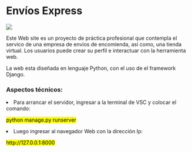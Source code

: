 
<div class="container"> 
  <h1>Envíos Express</h1>
  <img src='https://github.com/user-attachments/assets/f9767bc6-8daf-42b7-abab-b1104a11b307'>
</div>

<div>
  <p>Este Web site es un proyecto de práctica profesional que contempla el servico de una empresa de envíos de encomienda, así como, una tienda virtual. Los
usuarios puede crear su perfil e interactuar con la herramienta web. </p>
</div>

<div>
  <p>La web esta diseñada en lenguaje Python, con el uso de el framework Django.</p>
</div>

<div class="container my-2">
    <h3>Aspectos técnicos:</h3>
</div>

<div class="container my-2">
    <li>Para arrancar el servidor, ingresar a la terminal de VSC y colocar el comando:</li> 
        <p><mark>python manage.py runserver</mark></p>
    <li>Luego ingresar al navegador Web con la dirección Ip:</li>
        <p><mark>http://127.0.0.1:8000</mark></p>
</div>




